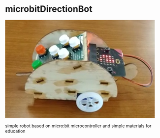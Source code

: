 # microbitDirectionBot

![microbitRobot](https://github.com/eb8ga/microbitDirectionBot/raw/main/images/microbitRobotCapture1.png "robot picture")

simple robot based on micro:bit microcontroller and simple materials for education
